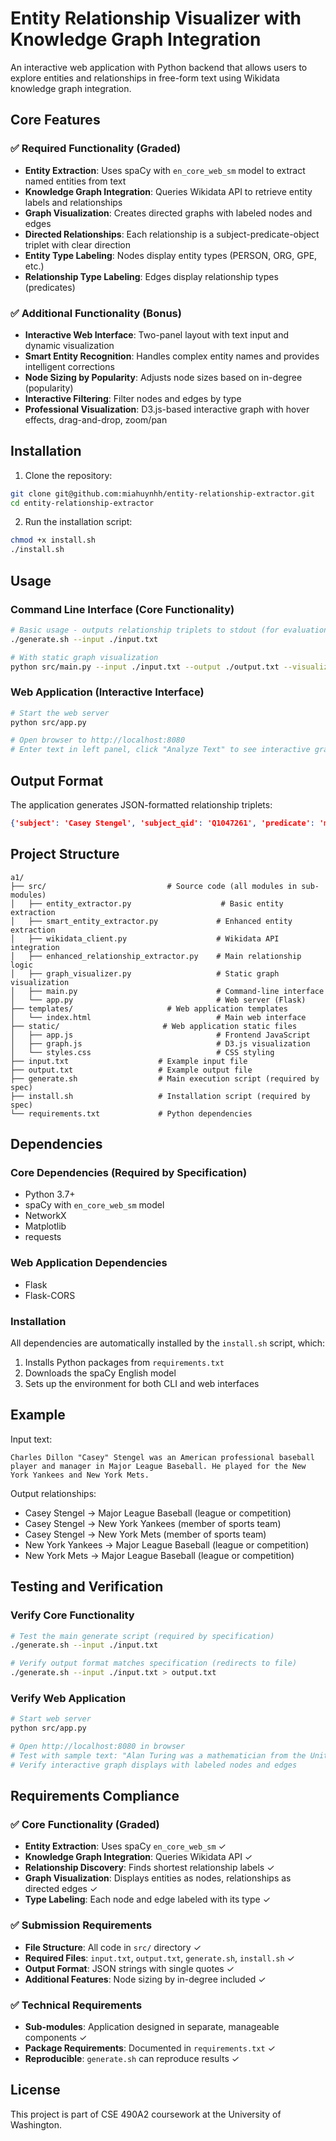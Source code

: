 # Entity Relationship Visualizer with Knowledge Graph Integration

An interactive web application with Python backend that allows users to explore entities and relationships in free-form text using Wikidata knowledge graph integration.

## Core Features

### ✅ Required Functionality (Graded)
- **Entity Extraction**: Uses spaCy with `en_core_web_sm` model to extract named entities from text
- **Knowledge Graph Integration**: Queries Wikidata API to retrieve entity labels and relationships
- **Graph Visualization**: Creates directed graphs with labeled nodes and edges
- **Directed Relationships**: Each relationship is a subject-predicate-object triplet with clear direction
- **Entity Type Labeling**: Nodes display entity types (PERSON, ORG, GPE, etc.)
- **Relationship Type Labeling**: Edges display relationship types (predicates)

### ✅ Additional Functionality (Bonus)
- **Interactive Web Interface**: Two-panel layout with text input and dynamic visualization
- **Smart Entity Recognition**: Handles complex entity names and provides intelligent corrections
- **Node Sizing by Popularity**: Adjusts node sizes based on in-degree (popularity)
- **Interactive Filtering**: Filter nodes and edges by type
- **Professional Visualization**: D3.js-based interactive graph with hover effects, drag-and-drop, zoom/pan

## Installation

1. Clone the repository:
```bash
git clone git@github.com:miahuynhh/entity-relationship-extractor.git
cd entity-relationship-extractor
```

2. Run the installation script:
```bash
chmod +x install.sh
./install.sh
```

## Usage

### Command Line Interface (Core Functionality)
```bash
# Basic usage - outputs relationship triplets to stdout (for evaluation)
./generate.sh --input ./input.txt

# With static graph visualization
python src/main.py --input ./input.txt --output ./output.txt --visualize --viz-output ./graph.png
```

### Web Application (Interactive Interface)
```bash
# Start the web server
python src/app.py

# Open browser to http://localhost:8080
# Enter text in left panel, click "Analyze Text" to see interactive graph in right panel
```

## Output Format

The application generates JSON-formatted relationship triplets:

```json
{'subject': 'Casey Stengel', 'subject_qid': 'Q1047261', 'predicate': 'member of sports team', 'predicate_pid': 'P54', 'object': 'New York Yankees', 'object_qid': 'Q213417', 'subject_in_degree': 0, 'object_in_degree': 1}
```

## Project Structure

```
a1/
├── src/                           # Source code (all modules in sub-modules)
│   ├── entity_extractor.py                    # Basic entity extraction
│   ├── smart_entity_extractor.py             # Enhanced entity extraction
│   ├── wikidata_client.py                    # Wikidata API integration
│   ├── enhanced_relationship_extractor.py    # Main relationship logic
│   ├── graph_visualizer.py                   # Static graph visualization
│   ├── main.py                               # Command-line interface
│   └── app.py                                # Web server (Flask)
├── templates/                     # Web application templates
│   └── index.html                            # Main web interface
├── static/                       # Web application static files
│   ├── app.js                                # Frontend JavaScript
│   ├── graph.js                              # D3.js visualization
│   └── styles.css                            # CSS styling
├── input.txt                    # Example input file
├── output.txt                   # Example output file
├── generate.sh                  # Main execution script (required by spec)
├── install.sh                   # Installation script (required by spec)
└── requirements.txt             # Python dependencies
```

## Dependencies

### Core Dependencies (Required by Specification)
- Python 3.7+
- spaCy with `en_core_web_sm` model
- NetworkX
- Matplotlib
- requests

### Web Application Dependencies
- Flask
- Flask-CORS

### Installation
All dependencies are automatically installed by the `install.sh` script, which:
1. Installs Python packages from `requirements.txt`
2. Downloads the spaCy English model
3. Sets up the environment for both CLI and web interfaces

## Example

Input text:
```
Charles Dillon "Casey" Stengel was an American professional baseball player and manager in Major League Baseball. He played for the New York Yankees and New York Mets.
```

Output relationships:
- Casey Stengel → Major League Baseball (league or competition)
- Casey Stengel → New York Yankees (member of sports team)
- Casey Stengel → New York Mets (member of sports team)
- New York Yankees → Major League Baseball (league or competition)
- New York Mets → Major League Baseball (league or competition)

## Testing and Verification

### Verify Core Functionality
```bash
# Test the main generate script (required by specification)
./generate.sh --input ./input.txt

# Verify output format matches specification (redirects to file)
./generate.sh --input ./input.txt > output.txt
```

### Verify Web Application
```bash
# Start web server
python src/app.py

# Open http://localhost:8080 in browser
# Test with sample text: "Alan Turing was a mathematician from the United Kingdom."
# Verify interactive graph displays with labeled nodes and edges
```

## Requirements Compliance

### ✅ Core Functionality (Graded)
- **Entity Extraction**: Uses spaCy `en_core_web_sm` ✓
- **Knowledge Graph Integration**: Queries Wikidata API ✓
- **Relationship Discovery**: Finds shortest relationship labels ✓
- **Graph Visualization**: Displays entities as nodes, relationships as directed edges ✓
- **Type Labeling**: Each node and edge labeled with its type ✓

### ✅ Submission Requirements
- **File Structure**: All code in `src/` directory ✓
- **Required Files**: `input.txt`, `output.txt`, `generate.sh`, `install.sh` ✓
- **Output Format**: JSON strings with single quotes ✓
- **Additional Features**: Node sizing by in-degree included ✓

### ✅ Technical Requirements
- **Sub-modules**: Application designed in separate, manageable components ✓
- **Package Requirements**: Documented in `requirements.txt` ✓
- **Reproducible**: `generate.sh` can reproduce results ✓

## License

This project is part of CSE 490A2 coursework at the University of Washington.
